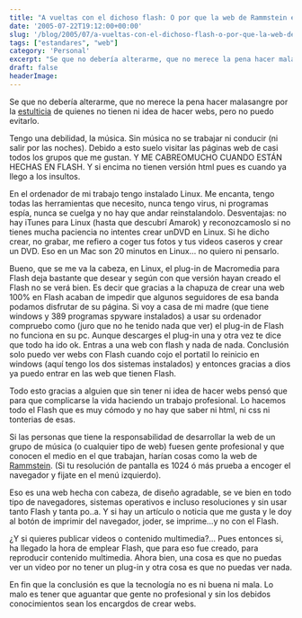 ```yaml
---
title: "A vueltas con el dichoso flash: O por que la web de Rammstein es de lo mejor que hay"
date: '2005-07-22T19:12:00+00:00'
slug: '/blog/2005/07/a-vueltas-con-el-dichoso-flash-o-por-que-la-web-de-rammstein-es-de-lo-mejor-que-hay'
tags: ["estandares", "web"]
category: 'Personal'
excerpt: "Se que no debería alterarme, que no merece la pena hacer malasangre por la [estulticia]( de quienes no tienen ni idea ..."
draft: false
headerImage: 
---
```

Se que no debería alterarme, que no merece la pena hacer malasangre por la [estulticia](http://buscon.rae.es/draeI/SrvltGUIBusUsual?TIPO_HTML=2&TIPO_BUS=3&LEMA=estulticia) de quienes no tienen ni idea de hacer webs, pero no puedo evitarlo.

Tengo una debilidad, la música. Sin música no se trabajar ni conducir (ni salir por las noches). Debido a esto suelo visitar las páginas web de casi todos los grupos que me gustan. Y ME CABREOMUCHO CUANDO ESTÁN HECHAS EN FLASH. Y si encima no tienen versión html pues es cuando ya llego a los insultos.

En el ordenador de mi trabajo tengo instalado Linux. Me encanta, tengo todas las herramientas que necesito, nunca tengo virus, ni programas espía, nunca se cuelga y no hay que andar reinstalandolo. Desventajas: no hay iTunes para Linux (hasta que descubrí Amarok) y reconozcamoslo si no tienes mucha paciencia no intentes crear unDVD en Linux. Si he dicho crear, no grabar, me refiero a coger tus fotos y tus videos caseros y crear un DVD. Eso en un Mac son 20 minutos en Linux… no quiero ni pensarlo.

Bueno, que se me va la cabeza, en Linux, el plug-in de Macromedia para Flash deja bastante que desear y según con que versión hayan creado el Flash no se verá bien. Es decir que gracias a la chapuza de crear una web 100% en Flash acaban de impedir que algunos seguidores de esa banda podamos disfrutar de su página. Si voy a casa de mi madre (que tiene windows y 389 programas spyware instalados) a usar su ordenador compruebo como (juro que no he tenido nada que ver) el plug-in de Flash no funciona en su pc. Aunque descarges el plug-in una y otra vez te dice que todo ha ido ok. Entras a una web con flash y nada de nada. Conclusión solo puedo ver webs con Flash cuando cojo el portatil lo reinicio en windows (aquí tengo los dos sistemas instalados) y entonces gracias a dios ya puedo entrar en las web que tienen Flash.

Todo esto gracias a alguien que sin tener ni idea de hacer webs pensó que para que complicarse la vida haciendo un trabajo profesional. Lo hacemos todo el Flash que es muy cómodo y no hay que saber ni html, ni css ni tonterias de esas.

Si las personas que tiene la responsabilidad de desarrollar la web de un grupo de música (o cualquier tipo de web) fuesen gente profesional y que conocen el medio en el que trabajan, harían cosas como la web de [Rammstein](http://www.rammstein.com/). (Si tu resolución de pantalla es 1024 ó más prueba a encoger el navegador y fijate en el menú izquierdo).

Eso es una web hecha con cabeza, de diseño agradable, se ve bien en todo tipo de navegadores, sistemas operativos e incluso resoluciones y sin usar tanto Flash y tanta po..a. Y si hay un artículo o noticia que me gusta y le doy al botón de imprimir del navegador, joder, se imprime…y no con el Flash.

¿Y si quieres publicar videos o contenido multimedia?... Pues entonces si, ha llegado la hora de emplear Flash, que para eso fue creado, para reproducir contenido multimedia. Ahora bien, una cosa es que no puedas ver un video por no tener un plug-in y otra cosa es que no puedas ver nada.

En fin que la conclusión es que la tecnología no es ni buena ni mala. Lo malo es tener que aguantar que gente no profesional y sin los debidos conocimientos sean los encargdos de crear webs.

